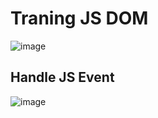 # Traning JS DOM

![image](https://github.com/4501104141/Form_Validation_2/assets/72597562/0fe40d12-8699-451a-9107-fea7306cb6f2)

## Handle JS Event

![image](https://github.com/4501104141/Form_Validation_2/assets/72597562/7f1ee4f9-9946-457c-83c9-65f0a4ad4bc6)
